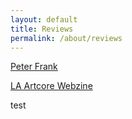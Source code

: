 ```yaml
---
layout: default
title: Reviews
permalink: /about/reviews
---
```


[Peter Frank](/reviews/peter-frank)

[LA Artcore Webzine](/reviews/artcore-webzine)

test